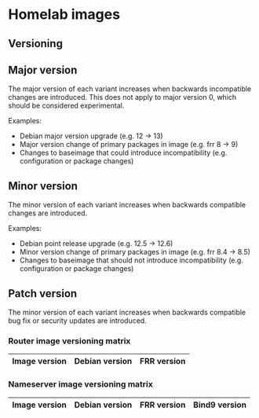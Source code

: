 # Homelab images

## Versioning

## Major version
The major version of each variant increases when backwards incompatible changes are introduced.
This does not apply to major version 0, which should be considered experimental.

Examples:
* Debian major version upgrade (e.g. 12 -> 13)
* Major version change of primary packages in image (e.g. frr 8 -> 9)
* Changes to baseimage that could introduce incompatibility (e.g. configuration or package changes)

## Minor version
The minor version of each variant increases when backwards compatible changes are introduced.

Examples:
* Debian point release upgrade (e.g. 12.5 -> 12.6)
* Minor version change of primary packages in image (e.g. frr 8.4 -> 8.5)
* Changes to baseimage that should not introduce incompatibility (e.g. configuration or package changes)

## Patch version
The minor version of each variant increases when backwards compatible bug fix or security updates are introduced.

### Router image versioning matrix

| Image version | Debian version | FRR version |
| ------------- | -------------- | ----------- |

### Nameserver image versioning matrix

| Image version | Debian version | FRR version | Bind9 version |
| ------------- | -------------- | ----------- | ------------- |
